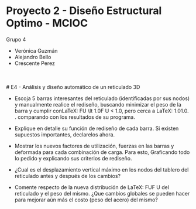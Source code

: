 # Proyecto 2 - Diseño Estructural Optimo - MCIOC
Grupo 4 
- Verónica Guzmán
- Alejandro Bello
- Crescente Perez
<br>
<br>
# E4 - Análisis y diseño automático de un reticulado 3D

* Escoja 5 barras interesantes del reticulado (identificadas por sus nodos) y manualmente realice el rediseño, buscando minimizar el peso de la barra y cumplir conLaTeX: FU \lt 1.0F U < 1.0, pero cerca a LaTeX: 1.01.0. . comparando con los resultados de su programa. 

* Explique en detalle su función de rediseño de cada barra. Si existen supuestos importantes, declarelos ahora. 
* Mostrar los nuevos factores de utilización, fuerzas en las barras y deformada para cada combinación de carga. Para esto, Graficando todo lo pedido y explicando sus criterios de rediseño. 
* ¿Cual es el desplazamiento vertical máximo en los nodos del tablero del reticulado antes y después de los cambios?
* Comente respecto de la nueva distribución de LaTeX: FUF U del reticulado y el peso del mismo. ¿Que cambios globales se pueden hacer para mejorar aún más el costo (peso del acero) del mismo? 
